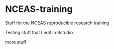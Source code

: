 # NCEAS-training
Stuff for the NCEAS reproducible research training

Testing stuff that I edit in Rstudio

more stuff

